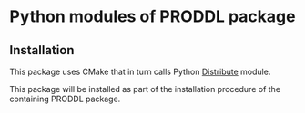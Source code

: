 Python modules of PRODDL package
================================

Installation
------------

This package uses CMake that in turn calls Python [Distribute](http://pythonhosted.org/distribute/) module.

This package will be installed as part of the installation procedure of the containing PRODDL package.
